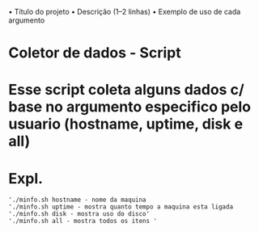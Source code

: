 • Título do projeto
• Descrição (1–2 linhas)
• Exemplo de uso de cada argumento

# Coletor de dados - Script
# Esse script coleta alguns dados c/ base no argumento especifico pelo usuario (hostname, uptime, disk e all)

# Expl.
    './minfo.sh hostname - nome da maquina
    './minfo.sh uptime - mostra quanto tempo a maquina esta ligada
    './minfo.sh disk - mostra uso do disco'
    './minfo.sh all - mostra todos os itens '
